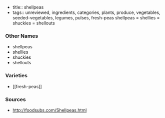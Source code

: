 - title:: shellpeas
- tags:: unreviewed, ingredients, categories, plants, produce, vegetables, seeded-vegetables, legumes, pulses, fresh-peas
shellpeas = shellies = shuckies = shellouts

### Other Names

* shellpeas
* shellies
* shuckies
* shellouts

### Varieties

* [[fresh-peas]]

### Sources
* http://foodsubs.com/Shellpeas.html
